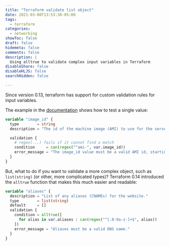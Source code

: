 ```yaml
---
title: "Terraform validate list object"
date: 2021-03-08T13:53:30-05:00
tags:
  - terraform
categories:
  - networking
showToc: false
draft: false
hidemeta: false
comments: false
description: |
  Using alltrue to validate complex input variables in Terraform
disableShare: false
disableHLJS: false
searchHidden: false

---
```


Since version 0.13, terraform has support for custom validation rules for input variables.

The example in the [documentation][docs-validation] shows how to test a single value:

```terraform
variable "image_id" {
  type        = string
  description = "The id of the machine image (AMI) to use for the server."

  validation {
    # regex(...) fails if it cannot find a match
    condition     = can(regex("^ami-", var.image_id))
    error_message = "The image_id value must be a valid AMI id, starting with \"ami-\"."
  }
}
```

But, what to do if you want to validate a more complex object, such as
`list(string)` (or other, more complicated types)?  Terraform 0.14 introduced the
`alltrue` function that makes this much easier and readable:

```terraform
variable "aliases" {
  description = "List of any aliases (CNAMEs) for the website."
  type        = list(string)
  default     = []
  validation {
    condition = alltrue([
      for alias in var.aliases : can(regex("^[.0-9a-z-]+$", alias))
    ])
    error_message = "Aliases must be a valid DNS name."
  }
}
```

[docs-validation]: https://www.terraform.io/docs/language/values/variables.html#custom-validation-rules
